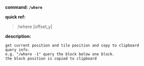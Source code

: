 <!-- BEGIN_AUTOGEN: do NOT edit in this block -->

**command: `/where`**

**quick ref:**
> /where [offset_y]

**description:**

```
get current position and tile position and copy to clipboard
query info. 
e.g. "/where -1" query the block below one block. 
the block position is copied to clipboard
```

<!-- END_AUTOGEN-->
